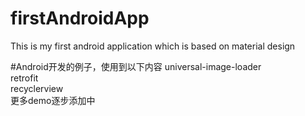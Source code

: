 # firstAndroidApp
This is my first android application which is based on material design

#Android开发的例子，使用到以下内容
universal-image-loader<br>
retrofit<br>
recyclerview<br>
更多demo逐步添加中
